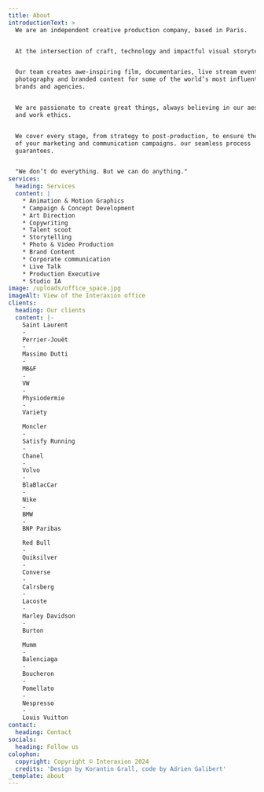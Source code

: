 ```yaml
---
title: About
introductionText: >
  We are an independent creative production company, based in Paris.


  At the intersection of craft, technology and impactful visual storytelling.


  Our team creates awe-inspiring film, documentaries, live stream events, still 
  photography and branded content for some of the world’s most influential 
  brands and agencies.


  We are passionate to create great things, always believing in our aesthetic 
  and work ethics.


  We cover every stage, from strategy to post-production, to ensure the success 
  of your marketing and communication campaigns. our seamless process 
  guarantees.


  "We don’t do everything. But we can do anything."
services:
  heading: Services
  content: |
    * Animation & Motion Graphics
    * Campaign & Concept Development
    * Art Direction
    * Copywriting
    * Talent scoot
    * Storytelling
    * Photo & Video Production
    * Brand Content
    * Corporate communication
    * Live Talk
    * Production Executive
    * Studio IA
image: /uploads/office_space.jpg
imageAlt: View of the Interaxion office
clients:
  heading: Our clients
  content: |-
    Saint Laurent 
    -
    Perrier-Jouët
    -
    Massimo Dutti
    -
    MB&F
    -
    VW
    -
    Physiodermie
    -
    Variety 

    Moncler
    -
    Satisfy Running
    -
    Chanel
    -
    Volvo
    -
    BlaBlacCar
    -
    Nike
    -
    BMW
    -
    BNP Paribas

    Red Bull
    -
    Quiksilver
    -
    Converse
    -
    Calrsberg
    -
    Lacoste
    -
    Harley Davidson
    -
    Burton

    Mumm
    -
    Balenciaga
    -
    Boucheron
    -
    Pomellato
    -
    Nespresso
    -
    Louis Vuitton
contact:
  heading: Contact
socials:
  heading: Follow us
colophon:
  copyright: Copyright © Interaxion 2024
  credits: 'Design by Korantin Grall, code by Adrien Galibert'
_template: about
---
```


